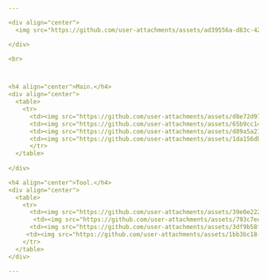 ```yaml
---

<div align="center">
  <img src="https://github.com/user-attachments/assets/ad39556a-d83c-4223-ad43-f50f3f84bdad" alt="soulja-boy-pepe" width="180" /> <br>

</div>

<br>



<h4 align="center">Main.</h4>
<div align="center">
  <table>
    <tr>
      <td><img src="https://github.com/user-attachments/assets/d8e72d97-1834-4571-8264-57054f0a4eca" alt="JavaScript Logo" width="80" /></td>
      <td><img src="https://github.com/user-attachments/assets/65b9cc14-b043-4645-833e-e019bec185e4" alt="TypeScript Logo" width="100" /></td>
      <td><img src="https://github.com/user-attachments/assets/d89a5a21-a52f-4be2-81ba-3a91191c2c3f" alt="React Logo" width="80" /></td>
      <td><img src="https://github.com/user-attachments/assets/1da156db-3730-4ac5-88a5-b3af431d8d54" alt="Node.js Logo" width="90" /></td>
      </tr>
  </table>
  
</div>

<h4 align="center">Tool.</h4>
<div align="center">
  <table>
    <tr>
      <td><img src="https://github.com/user-attachments/assets/39e0e222-8b14-4e96-89a0-14d16c0435ed" alt="Slack Logo" width="80" /></td>
       <td><img src="https://github.com/user-attachments/assets/793c7ecb-fc54-43ee-b492-de1997f232c2" alt="Notion Logo" width="100" height="95"/></td>
      <td><img src="https://github.com/user-attachments/assets/3df9b58f-1680-4dc7-935a-5c4d4fbeb554" alt="figma Logo" width="80" /></td>
     <td><img src="https://github.com/user-attachments/assets/1bb3bc18-c412-459a-b611-164e7c65368d" alt="github Logo" width="90" height="80" /></td>
    </tr>
  </table>
</div>

---
```




<!--내용 부분-->
<!--<h4 align="center">✨ Tech Stack ✨</h4>
<div align="center">
  <img src="https://img.shields.io/badge/react-20232a.svg?style=for-the-badge&logo=react&logoColor=61DAFB" />&nbsp
  <img src="https://img.shields.io/badge/typescript-007ACC.svg?style=for-the-badge&logo=typescript&logoColor=white" />&nbsp
  <img src="https://img.shields.io/badge/javascript-F7DF1E.svg?style=for-the-badge&logo=javascript&logoColor=20232a" />&nbsp
    <img src="https://img.shields.io/badge/html5-E34F26.svg?style=for-the-badge&logo=html5&logoColor=white" />&nbsp

</div>

<div align="center">
   <img src="https://img.shields.io/badge/css3-1572B6.svg?style=for-the-badge&logo=css3&logoColor=white" />&nbsp
  <img src="https://img.shields.io/badge/styled--components-DB7093?style=for-the-badge&logo=styled-components&logoColor=ffd35b" />&nbsp
    <img src="https://img.shields.io/badge/tailwindcss-1daabb.svg?style=for-the-badge&logo=tailwind-css&logoColor=white" />&nbsp


</div>


<br>


<h4 align="center">🛠 Tools 🛠</h4>
<div align="center">
  <img src="https://img.shields.io/badge/github-181717.svg?style=for-the-badge&logo=github&logoColor=white" />&nbsp
  <img src="https://img.shields.io/badge/git-F7DF1E.svg?style=for-the-badge&logo=git&logoColor=20232a" />&nbsp
  <img src="https://img.shields.io/badge/figma-F24E1E.svg?style=for-the-badge&logo=figma&logoColor=white" />&nbsp
  <img src="https://img.shields.io/badge/Notion-F3F3F3.svg?style=for-the-badge&logo=notion&logoColor=black" />&nbsp
  <img src ="https://img.shields.io/badge/Slack-815E7F.svg?&style=for-the-badge&logo=Slack&logoColor=white"/ >&nbsp
  <img src ="https://img.shields.io/badge/Zoom-2D8CFF?style=for-the-badge&logo=zoom&logoColor=white"/ >&nbsp
   <img src ="https://img.shields.io/badge/Discord-%235865F2.svg?style=for-the-badge&logo=discord&logoColor=white"/ >&nbsp
 
</div>



-->

<!--
<div align="center">
<img align="center" src="https://readmestats.999857.xyz/api?username=HSCHEOL&show_icons=true&locale=en& "/>
<a href="https://git.io/streak-stats"><img src="https://streak-stats.demolab.com?user=HSCHEOL&hide_border=true&border_radius=50&mode=weekly&theme=ocean-gradient&card_width=350" alt="GitHub Streak" /></a>
</div>











